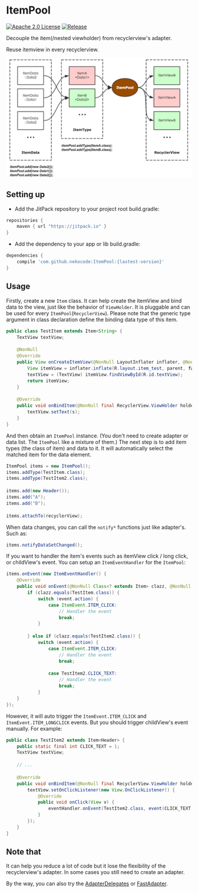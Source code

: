 # ItemPool
[![Apache 2.0 License](https://img.shields.io/badge/license-Apache%202.0-blue.svg?style=flat)](http://www.apache.org/licenses/LICENSE-2.0.html) [![Release](https://img.shields.io/github/release/nekocode/ItemPool.svg?label=Jitpack)](https://jitpack.io/#nekocode/ItemPool)

Decouple the item(/nested viewholder) from recyclerview's adapter. 

Reuse itemview in every recyclerview.

![description](art/description.png)

## Setting up
- Add the JitPack repository to your project root build.gradle:
```gradle
repositories {
    maven { url "https://jitpack.io" }
}
```

- Add the dependency to your app or lib build.gradle:
```gradle
dependencies {
    compile 'com.github.nekocode:ItemPool:{lastest-version}'
}
```

## Usage

Firstly, create a new `Item` class. It can help create the itemView and bind data to the view, just like the behavior of `ViewHolder`. It is pluggable and can be used for every `ItemPool`(`RecyclerView`). Please note that the generic type argument in class declaration define the binding data type of this item.

```java
public class TestItem extends Item<String> {
    TextView textView;

    @NonNull
    @Override
    public View onCreateItemView(@NonNull LayoutInflater inflater, @NonNull ViewGroup parent) {
        View itemView = inflater.inflate(R.layout.item_test, parent, false);
        textView = (TextView) itemView.findViewById(R.id.textView);
        return itemView;
    }

    @Override
    public void onBindItem(@NonNull final RecyclerView.ViewHolder holder, @NonNull String s, ItemEventHandler eventHandler) {
        textView.setText(s);
    }
}
```

And then obtain an `ItemPool` instance. (You don't need to create adapter or data list. The `ItemPool` like a mixture of them.) The next step is to add item types (the class of item) and data to it. It will automatically select the matched item for the data element.

```java
ItemPool items = new ItemPool();
items.addType(TestItem.class);
items.addType(TestItem2.class);

items.add(new Header());
items.add("A");
items.add("B");

items.attachTo(recyclerView);
```

When data changes, you can call the `notify*` functions just like adapter's. Such as:

```java
items.notifyDataSetChanged();
```

If you want to handler the item's events such as itemView click / long click, or childView's event. You can setup an `ItemEventHandler` for the `ItemPool`:

```java
items.onEvent(new ItemEventHandler() {
    @Override
    public void onEvent(@NonNull Class<? extends Item> clazz, @NonNull ItemEvent event) {
        if (clazz.equals(TestItem.class)) {
            switch (event.action) {
                case ItemEvent.ITEM_CLICK:
                    // Handler the event
                    break;
            }

        } else if (clazz.equals(TestItem2.class)) {
            switch (event.action) {
                case ItemEvent.ITEM_CLICK:
                    // Handler the event
                    break;

                case TestItem2.CLICK_TEXT:
                    // Handler the event
                    break;
            }
    }
});
```

However, it will auto trigger the `ItemEvent.ITEM_CLICK` and `ItemEvent.ITEM_LONGCLICK` events. But you should trigger childView's event manually. For example:

```java
public class TestItem2 extends Item<Header> {
    public static final int CLICK_TEXT = 1;
    TextView textView;

    // ...

    @Override
    public void onBindItem(@NonNull final RecyclerView.ViewHolder holder, @NonNull Header header, final ItemEventHandler eventHandler) {
        textView.setOnClickListener(new View.OnClickListener() {
            @Override
            public void onClick(View v) {
                eventHandler.onEvent(TestItem2.class, event(CLICK_TEXT, null));
            }
        });
    }
}
```

## Note that

It can help you reduce a lot of code but it lose the flexibility of the recyclerview's adapter. In some cases you still need to create an adapter.

By the way, you can also try the [AdapterDelegates](https://github.com/sockeqwe/AdapterDelegates) or [FastAdapter](https://github.com/mikepenz/FastAdapter).
